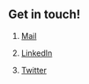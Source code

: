 ## Get in touch!

1. [Mail](mailto:ranjankhyadad@gmail.com) 

2. [LinkedIn](https://www.linkedin.com/in/ranjan-khyadad/)

3. [Twitter](https://twitter.com/RanjanKhyadad)
